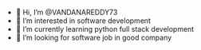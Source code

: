 - 👋 Hi, I’m @VANDANAREDDY73
- 👀 I’m interested in software development
- 🌱 I’m currently learning python full stack development
- 💞️ I’m looking for software job in good company
  

<!---
VANDANAREDDY73/VANDANAREDDY73 is a ✨ special ✨ repository because its `README.md` (this file) appears on your GitHub profile.
You can click the Preview link to take a look at your changes.
--->
